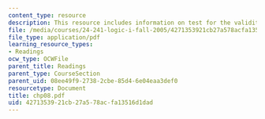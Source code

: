 ```yaml
---
content_type: resource
description: This resource includes information on test for the validity of Search-for-Counterexample.
file: /media/courses/24-241-logic-i-fall-2005/4271353921cb27a578acfa13516d1dad_chp08.pdf
file_type: application/pdf
learning_resource_types:
- Readings
ocw_type: OCWFile
parent_title: Readings
parent_type: CourseSection
parent_uid: 08ee49f9-2738-2cbe-85d4-6e04eaa3def0
resourcetype: Document
title: chp08.pdf
uid: 42713539-21cb-27a5-78ac-fa13516d1dad
---
```

